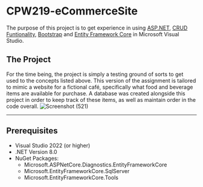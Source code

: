 # CPW219-eCommerceSite
The purpose of this project is to get experience in using [ASP.NET](https://dotnet.microsoft.com/en-us/apps/aspnet), [CRUD Funtionality](https://www.sumologic.com/glossary/crud/), [Bootstrap](https://getbootstrap.com/docs/5.3/getting-started/introduction/) and [Entity Framework Core](https://learn.microsoft.com/en-us/ef/core/) in Microsoft Visual Studio.

## The Project
For the time being, the project is simply a testing ground of sorts to get used to the concepts listed above. This version of the assignment is tailored to mimic a website for a fictional café, specifically what food and beverage items are available for purchase. A database was created alongside this project in order to keep track of these items, as well as maintain order in the code overall.
![Screenshot (521)](https://github.com/Wesli-S/CPW219-eCommerceSite/assets/146999017/7610bee3-640f-4d94-98ee-f9c0d4c62f37)

---
## Prerequisites
- Visual Studio 2022 (or higher)
- .NET Version 8.0 
- NuGet Packages:
  - Microsoft.ASPNetCore.Diagnostics.EntityFrameworkCore
  - Microsoft.EntityFrameworkCore.SqlServer
  - Microsoft.EntityFrameworkCore.Tools

